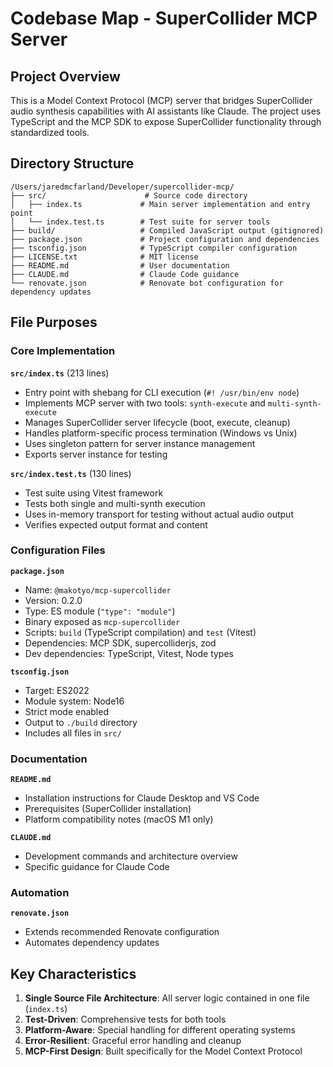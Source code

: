 # Codebase Map - SuperCollider MCP Server

## Project Overview

This is a Model Context Protocol (MCP) server that bridges SuperCollider audio synthesis capabilities with AI assistants like Claude. The project uses TypeScript and the MCP SDK to expose SuperCollider functionality through standardized tools.

## Directory Structure

```
/Users/jaredmcfarland/Developer/supercollider-mcp/
├── src/                      # Source code directory
│   ├── index.ts             # Main server implementation and entry point
│   └── index.test.ts        # Test suite for server tools
├── build/                   # Compiled JavaScript output (gitignored)
├── package.json             # Project configuration and dependencies
├── tsconfig.json            # TypeScript compiler configuration
├── LICENSE.txt              # MIT license
├── README.md                # User documentation
├── CLAUDE.md                # Claude Code guidance
└── renovate.json            # Renovate bot configuration for dependency updates
```

## File Purposes

### Core Implementation

**`src/index.ts`** (213 lines)
- Entry point with shebang for CLI execution (`#! /usr/bin/env node`)
- Implements MCP server with two tools: `synth-execute` and `multi-synth-execute`
- Manages SuperCollider server lifecycle (boot, execute, cleanup)
- Handles platform-specific process termination (Windows vs Unix)
- Uses singleton pattern for server instance management
- Exports server instance for testing

**`src/index.test.ts`** (130 lines)
- Test suite using Vitest framework
- Tests both single and multi-synth execution
- Uses in-memory transport for testing without actual audio output
- Verifies expected output format and content

### Configuration Files

**`package.json`**
- Name: `@makotyo/mcp-supercollider`
- Version: 0.2.0
- Type: ES module (`"type": "module"`)
- Binary exposed as `mcp-supercollider`
- Scripts: `build` (TypeScript compilation) and `test` (Vitest)
- Dependencies: MCP SDK, supercolliderjs, zod
- Dev dependencies: TypeScript, Vitest, Node types

**`tsconfig.json`**
- Target: ES2022
- Module system: Node16
- Strict mode enabled
- Output to `./build` directory
- Includes all files in `src/`

### Documentation

**`README.md`**
- Installation instructions for Claude Desktop and VS Code
- Prerequisites (SuperCollider installation)
- Platform compatibility notes (macOS M1 only)

**`CLAUDE.md`**
- Development commands and architecture overview
- Specific guidance for Claude Code

### Automation

**`renovate.json`**
- Extends recommended Renovate configuration
- Automates dependency updates

## Key Characteristics

1. **Single Source File Architecture**: All server logic contained in one file (`index.ts`)
2. **Test-Driven**: Comprehensive tests for both tools
3. **Platform-Aware**: Special handling for different operating systems
4. **Error-Resilient**: Graceful error handling and cleanup
5. **MCP-First Design**: Built specifically for the Model Context Protocol